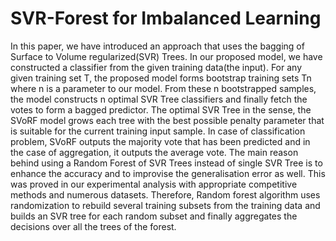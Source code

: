 # SVR-Forest for Imbalanced Learning
In this paper, we have introduced an approach that uses the bagging of Surface to Volume regularized(SVR) Trees. In our proposed model, we have constructed a classifier from the given training data(the input). For any given training set T, the proposed model forms bootstrap training sets Tn where n is a parameter to our model. From these n bootstrapped samples, the model constructs n optimal SVR Tree classifiers and finally fetch the votes to form a bagged predictor. The optimal SVR Tree in the sense, the SVoRF model grows each tree with the best possible penalty parameter that is suitable for the current training input sample. In case of classification problem, SVoRF outputs the majority vote that has been predicted and in the case of aggregation, it outputs the average vote. The main reason behind using a Random Forest of SVR Trees instead of single SVR Tree is to enhance the accuracy and to improvise the generalisation error as well. This was proved in our experimental analysis with appropriate competitive methods and numerous datasets. Therefore, Random forest algorithm uses randomization to rebuild several training subsets from the training data and builds an SVR tree for each random subset and finally aggregates the decisions over all the trees of the forest.
